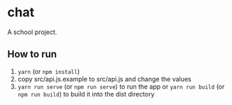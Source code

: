# chat
A school project.

## How to run
1. ```yarn``` (or ```npm install```)
2. copy src/api.js.example to src/api.js and change the values
3. ```yarn run serve``` (or ```npm run serve```) to run the app or ```yarn run build``` (or ```npm run build```) to build it into the dist directory
